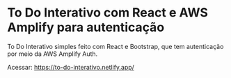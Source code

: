 # To Do Interativo com React e AWS Amplify para autenticação

To Do Interativo simples feito com React e Bootstrap, que tem autenticação por meio da AWS Amplify Auth.

Acessar: https://to-do-interativo.netlify.app/
